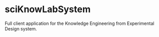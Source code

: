 sciKnowLabSystem
==============

Full client application for the Knowledge Engineering from Experimental Design system.
